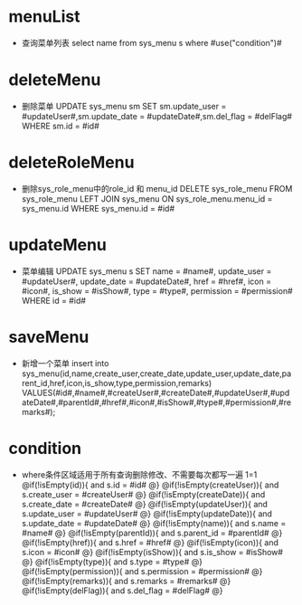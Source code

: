 menuList
===
* 查询菜单列表
select name from sys_menu s where #use("condition")#

deleteMenu
===
* 删除菜单
UPDATE sys_menu sm SET sm.update_user = #updateUser#,sm.update_date = #updateDate#,sm.del_flag = #delFlag# WHERE sm.id = #id#

deleteRoleMenu
===
* 删除sys_role_menu中的role_id 和 menu_id
DELETE sys_role_menu FROM sys_role_menu LEFT JOIN sys_menu ON sys_role_menu.menu_id = sys_menu.id WHERE sys_menu.id = #id#


updateMenu
===
* 菜单编辑
UPDATE sys_menu s SET name = #name#, update_user = #updateUser#, update_date = #updateDate#, href = #href#, icon = #icon#, is_show = #isShow#, type = #type#, permission = #permission# WHERE id = #id# 



saveMenu
===
* 新增一个菜单
insert into sys_menu(id,name,create_user,create_date,update_user,update_date,parent_id,href,icon,is_show,type,permission,remarks) 
VALUES(#id#,#name#,#createUser#,#createDate#,#updateUser#,#updateDate#,#parentId#,#href#,#icon#,#isShow#,#type#,#permission#,#remarks#);

condition
===
* where条件区域适用于所有查询删除修改、不需要每次都写一遍
1=1
@if(!isEmpty(id)){
    and s.id = #id#
@}
@if(!isEmpty(createUser)){
    and s.create_user = #createUser#
@}
@if(!isEmpty(createDate)){
    and s.create_date = #createDate#
@}
@if(!isEmpty(updateUser)){
    and s.update_user = #updateUser#
@}
@if(!isEmpty(updateDate)){
    and s.update_date = #updateDate#
@}
@if(!isEmpty(name)){
    and s.name = #name#
@}
@if(!isEmpty(parentId)){
    and s.parent_id = #parentId#
@}
@if(!isEmpty(href)){
    and s.href = #href#
@}
@if(!isEmpty(icon)){
    and s.icon = #icon#
@}
@if(!isEmpty(isShow)){
    and s.is_show = #isShow#
@}
@if(!isEmpty(type)){
    and s.type = #type#
@}
@if(!isEmpty(permission)){
    and s.permission = #permission#
@}
@if(!isEmpty(remarks)){
    and s.remarks = #remarks#
@}
@if(!isEmpty(delFlag)){
    and s.del_flag = #delFlag#
@}

